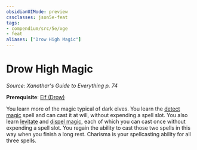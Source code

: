 ```yaml
---
obsidianUIMode: preview
cssclasses: json5e-feat
tags:
- compendium/src/5e/xge
- feat
aliases: ["Drow High Magic"]
---
```

# Drow High Magic
*Source: Xanathar's Guide to Everything p. 74*  

**Prerequisite**: [Elf (Drow)](5E2014官方资源/races/elf-drow.md)

You learn more of the magic typical of dark elves. You learn the [detect magic](5E2014官方资源/spells/detect-magic.md) spell and can cast it at will, without expending a spell slot. You also learn [levitate](5E2014官方资源/spells/levitate.md) and [dispel magic](5E2014官方资源/spells/dispel-magic.md), each of which you can cast once without expending a spell slot. You regain the ability to cast those two spells in this way when you finish a long rest. Charisma is your spellcasting ability for all three spells.